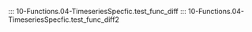::: 10-Functions.04-TimeseriesSpecfic.test_func_diff
::: 10-Functions.04-TimeseriesSpecfic.test_func_diff2
